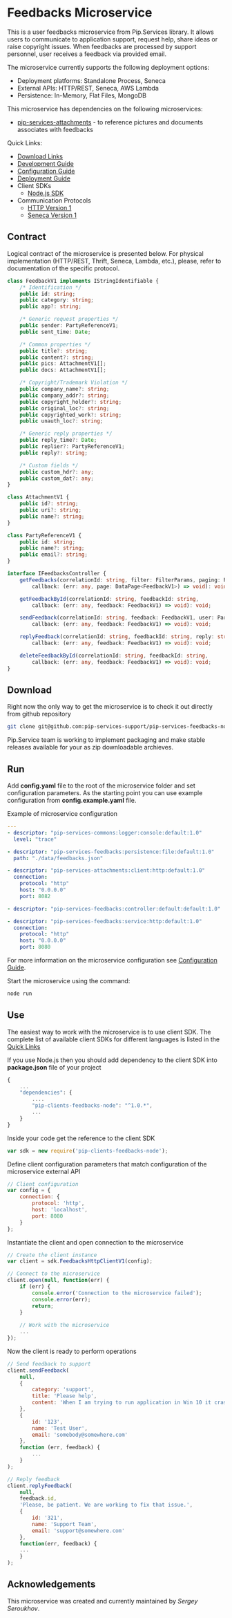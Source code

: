 # Feedbacks Microservice

This is a user feedbacks microservice from Pip.Services library. 
It allows users to communicate to application support, request help, share ideas or raise copyright issues.
When feedbacks are processed by support personnel, user receives a feedback via provided email.

The microservice currently supports the following deployment options:
* Deployment platforms: Standalone Process, Seneca
* External APIs: HTTP/REST, Seneca, AWS Lambda
* Persistence: In-Memory, Flat Files, MongoDB

This microservice has dependencies on the following microservices:
- [pip-services-attachments](https://github.com/pip-services-content/pip-services-attachments-node) - to reference pictures and documents associates with feedbacks

<a name="links"></a> Quick Links:

* [Download Links](doc/Downloads.md)
* [Development Guide](doc/Development.md)
* [Configuration Guide](doc/Configuration.md)
* [Deployment Guide](doc/Deployment.md)
* Client SDKs
  - [Node.js SDK](https://github.com/pip-services-support/pip-clients-feedbacks-node)
* Communication Protocols
  - [HTTP Version 1](doc/HttpProtocolV1.md)
  - [Seneca Version 1](doc/SenecaProtocolV1.md)

##  Contract

Logical contract of the microservice is presented below. For physical implementation (HTTP/REST, Thrift, Seneca, Lambda, etc.),
please, refer to documentation of the specific protocol.

```typescript
class FeedbackV1 implements IStringIdentifiable {
    /* Identification */
    public id: string;
    public category: string;
    public app?: string;

    /* Generic request properties */
    public sender: PartyReferenceV1;
    public sent_time: Date;

    /* Common properties */
    public title?: string;
    public content?: string;
    public pics: AttachmentV1[];
    public docs: AttachmentV1[];

    /* Copyright/Trademark Violation */
    public company_name?: string;
    public company_addr?: string;
    public copyright_holder?: string;
    public original_loc?: string;
    public copyrighted_work?: string;
    public unauth_loc?: string;

    /* Generic reply properties */
    public reply_time?: Date;
    public replier?: PartyReferenceV1;
    public reply?: string;

    /* Custom fields */
    public custom_hdr?: any;
    public custom_dat?: any;
}

class AttachmentV1 {
    public id?: string;
    public uri?: string;
    public name?: string;
}

class PartyReferenceV1 {
    public id: string;
    public name?: string;
    public email?: string;
}

interface IFeedbacksController {
    getFeedbacks(correlationId: string, filter: FilterParams, paging: PagingParams,
        callback: (err: any, page: DataPage<FeedbackV1>) => void): void;

    getFeedbackById(correlationId: string, feedbackId: string,
        callback: (err: any, feedback: FeedbackV1) => void): void;

    sendFeedback(correlationId: string, feedback: FeedbackV1, user: PartyReferenceV1,
        callback: (err: any, feedback: FeedbackV1) => void): void;

    replyFeedback(correlationId: string, feedbackId: string, reply: string, user: PartyReferenceV1,
        callback: (err: any, feedback: FeedbackV1) => void): void;

    deleteFeedbackById(correlationId: string, feedbackId: string,
        callback: (err: any, feedback: FeedbackV1) => void): void;
}
```

## Download

Right now the only way to get the microservice is to check it out directly from github repository
```bash
git clone git@github.com:pip-services-support/pip-services-feedbacks-node.git
```

Pip.Service team is working to implement packaging and make stable releases available for your 
as zip downloadable archieves.

## Run

Add **config.yaml** file to the root of the microservice folder and set configuration parameters.
As the starting point you can use example configuration from **config.example.yaml** file. 

Example of microservice configuration
```yaml
---
- descriptor: "pip-services-commons:logger:console:default:1.0"
  level: "trace"

- descriptor: "pip-services-feedbacks:persistence:file:default:1.0"
  path: "./data/feedbacks.json"

- descriptor: "pip-services-attachments:client:http:default:1.0"
  connection:
    protocol: "http"
    host: "0.0.0.0"
    port: 8082

- descriptor: "pip-services-feedbacks:controller:default:default:1.0"

- descriptor: "pip-services-feedbacks:service:http:default:1.0"
  connection:
    protocol: "http"
    host: "0.0.0.0"
    port: 8080
```
 
For more information on the microservice configuration see [Configuration Guide](Configuration.md).

Start the microservice using the command:
```bash
node run
```

## Use

The easiest way to work with the microservice is to use client SDK. 
The complete list of available client SDKs for different languages is listed in the [Quick Links](#links)

If you use Node.js then you should add dependency to the client SDK into **package.json** file of your project
```javascript
{
    ...
    "dependencies": {
        ....
        "pip-clients-feedbacks-node": "^1.0.*",
        ...
    }
}
```

Inside your code get the reference to the client SDK
```javascript
var sdk = new require('pip-clients-feedbacks-node');
```

Define client configuration parameters that match configuration of the microservice external API
```javascript
// Client configuration
var config = {
    connection: {
        protocol: 'http',
        host: 'localhost', 
        port: 8080
    }
};
```

Instantiate the client and open connection to the microservice
```javascript
// Create the client instance
var client = sdk.FeedbacksHttpClientV1(config);

// Connect to the microservice
client.open(null, function(err) {
    if (err) {
        console.error('Connection to the microservice failed');
        console.error(err);
        return;
    }
    
    // Work with the microservice
    ...
});
```

Now the client is ready to perform operations
```javascript
// Send feedback to support
client.sendFeedback(
    null,
    {
        category: 'support',
        title: 'Please help',
        content: 'When I am trying to run application in Win 10 it crashes'
    },
    {
        id: '123',
        name: 'Test User',
        email: 'somebody@somewhere.com'
    },
    function (err, feedback) {
        ...
    }
);
```

```javascript
// Reply feedback
client.replyFeedback(
    null,
    feedback.id,
    'Please, be patient. We are working to fix that issue.',
    {
        id: '321',
        name: 'Support Team',
        email: 'support@somewhere.com'
    },
    function(err, feedback) {
    ...    
    }
);
```    

## Acknowledgements

This microservice was created and currently maintained by *Sergey Seroukhov*.

